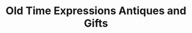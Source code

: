---
title: "Old Time Expressions Antiques and Gifts"
url: /ayden/old-time-expressions-antiques-and-gifts/
shop: antiques
---